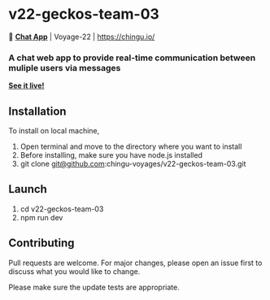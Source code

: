 # v22-geckos-team-03
💬 **[Chat App](https://sl-chat-app.netlify.app/)** | Voyage-22 | https://chingu.io/

### A chat web app to provide real-time communication between muliple users via messages

**[See it live!](https://sl-chat-app.netlify.app/)**

<!--
TODO: Rename site and correct links! Also give a proper name and put it on top isntead of v22-geckos-team-03 because that's already the name of the repo
-->

## Installation
To install on local machine,
1. Open terminal and move to the directory where you want to install
2. Before installing, make sure you have node.js installed
3. git clone git@github.com:chingu-voyages/v22-geckos-team-03.git

## Launch
1. cd v22-geckos-team-03
2. npm run dev

## Contributing
Pull requests are welcome. For major changes, please open an issue first to discuss what you would like to change. 

Please make sure the update tests are appropriate.